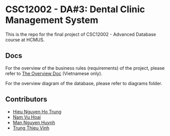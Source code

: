 # CSC12002 - DA#3: Dental Clinic Management System

This is the repo for the final project of CSC12002 - Advanced Database course at HCMUS.

## Docs

For the overview of the business rules (requirements) of the project, please refer to [The Overview Doc](docs/da3-overview.md) (Vietnamese only).

For the  overview diagram of the database, please refer to diagrams folder.

## Contributors

- [Hieu Nguyen Ho Trung](https://github.com/nhthieu)
- [Nam Vu Hoai](https://github.com/namhoai1109)
- [Man Nguyen Huynh](https://github.com/nhman2002)
- [Trung Thieu Vinh](https://github.com/tvtrungg)
